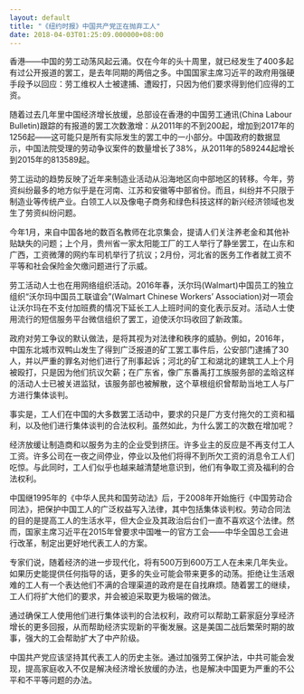 ```yaml
---
layout: default
title: "《纽约时报》中国共产党正在抛弃工人"
date: 2018-04-03T01:25:09.000000+08:00
---
```


香港——中国的劳工动荡风起云涌。仅在今年的头十周里，就已经发生了400多起有过公开报道的罢工，是去年同期的两倍之多。中国国家主席习近平的政府用强硬手段予以回应：劳工维权人士被逮捕、遭殴打，只因为他们要求得到他们应得的工资。

随着过去几年里中国经济增长放缓，总部设在香港的中国劳工通讯(China Labour Bulletin)跟踪的有报道的罢工次数激增：从2011年的不到200起，增加到2017年的1256起——这可能只是所有实际发生的罢工中的一小部分。中国政府的数据显示，中国法院受理的劳动争议案件的数量增长了38%，从2011年的589244起增长到2015年的813589起。

劳工运动的趋势反映了近年来制造业活动从沿海地区向中部地区的转移。今年，劳资纠纷最多的地方似乎是在河南、江苏和安徽等中部省份。而且，纠纷并不只限于制造业等传统产业。白领工人以及像电子商务和绿色科技这样的新兴经济领域也发生了劳资纠纷问题。

今年1月，来自中国各地的数百名教师在北京集会，提请人们关注养老金和其他补贴缺失的问题；上个月，贵州省一家太阳能工厂的工人举行了静坐罢工，在山东和广西，工资微薄的网约车司机举行了抗议；2月份，河北省的医务工作者就工资不平等和社会保险金欠缴问题进行了示威。

劳工活动人士也在用网络组织活动。2016年春，沃尔玛(Walmart)中国员工的独立组织“沃尔玛中国员工联谊会”(Walmart Chinese Workers’ Association)对一项会让沃尔玛在不支付加班费的情况下延长工人上班时间的变化表示反对。活动人士使用流行的短信服务平台微信组织了罢工，迫使沃尔玛收回了新政策。

政府对劳工争议的默认做法，是将其视为对法律和秩序的威胁。例如，2016年，中国东北城市双鸭山发生了得到广泛报道的矿工罢工事件后，公安部门逮捕了30人，并以严重的罪名对他们进行了刑事起诉；河北的矿工和湖北的建筑工人上个月被殴打，只是因为他们抗议欠薪；在广东省，像广东番禹打工族服务部的孟晗这样的活动人士已被关进监狱，该服务部也被解散，这个草根组织曾帮助当地工人与厂方进行集体谈判。

事实是，工人们在中国的大多数罢工活动中，要求的只是厂方支付拖欠的工资和福利，以及他们进行集体谈判的合法权利。虽然如此，为什么罢工的次数在增加呢？

经济放缓让制造商和以服务为主的企业受到挤压。许多业主的反应是不再支付工人工资。许多公司在一夜之间停业，停业以及他们将得不到所欠工资的消息令工人们吃惊。与此同时，工人们似乎也越来越清楚地意识到，他们有争取工资及福利的合法权利。

中国继1995年的《中华人民共和国劳动法》后，于2008年开始施行《中国劳动合同法》，把保护中国工人的广泛权益写入法律，其中包括集体谈判权。劳动合同法的目的是提高工人的生活水平，但大企业及其政治后台们一直不喜欢这个法律。然而，国家主席习近平在2015年曾要求中国唯一的官方工会——中华全国总工会进行改革，制定出更好地代表工人的方案。

专家们说，随着经济的进一步现代化，将有500万到600万工人在未来几年失业。如果历史能提供任何指导的话，更多的失业可能会带来更多的动荡。拒绝让生活艰难的工人有一个表达他们不满的合理渠道的政府是在自找麻烦。随着罢工的继续，工人们将扩大他们的要求，并会被迫采取更为极端的做法。

通过确保工人使用他们进行集体谈判的合法权利，政府可以帮助工薪家庭分享经济增长的更多回报，从而帮助经济实现新的平衡发展。这是美国二战后繁荣时期的故事，强大的工会帮助扩大了中产阶级。

中国共产党应该坚持其代表工人的历史主张。通过加强劳工保护法，中共可能会发现，提高家庭收入不仅是解决经济增长放缓的办法，也是解决中国更为严重的不公平和不平等问题的办法。

